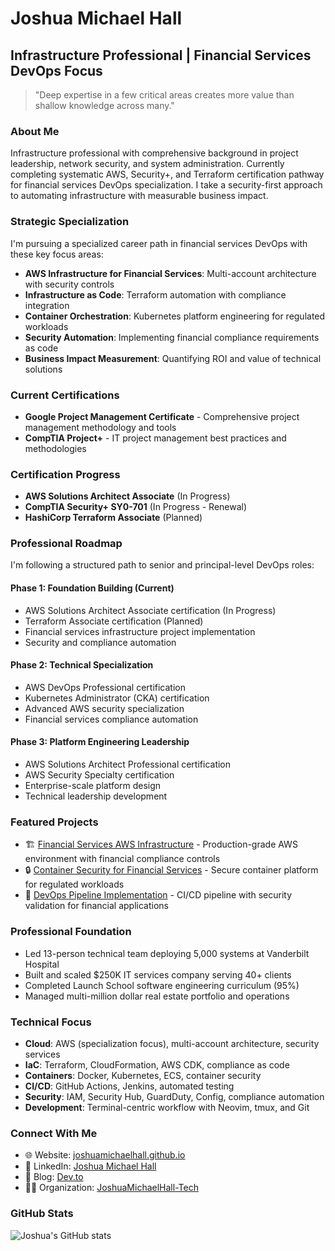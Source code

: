 # Joshua Michael Hall

## Infrastructure Professional | Financial Services DevOps Focus

> "Deep expertise in a few critical areas creates more value than shallow knowledge across many."

### About Me

Infrastructure professional with comprehensive background in project leadership, network security, and system administration. Currently completing systematic AWS, Security+, and Terraform certification pathway for financial services DevOps specialization. I take a security-first approach to automating infrastructure with measurable business impact.

### Strategic Specialization

I'm pursuing a specialized career path in financial services DevOps with these key focus areas:

- **AWS Infrastructure for Financial Services**: Multi-account architecture with security controls
- **Infrastructure as Code**: Terraform automation with compliance integration
- **Container Orchestration**: Kubernetes platform engineering for regulated workloads
- **Security Automation**: Implementing financial compliance requirements as code
- **Business Impact Measurement**: Quantifying ROI and value of technical solutions

### Current Certifications
- **Google Project Management Certificate** - Comprehensive project management methodology and tools
- **CompTIA Project+** - IT project management best practices and methodologies

### Certification Progress
- **AWS Solutions Architect Associate** (In Progress)
- **CompTIA Security+ SY0-701** (In Progress - Renewal)
- **HashiCorp Terraform Associate** (Planned)

### Professional Roadmap

I'm following a structured path to senior and principal-level DevOps roles:

#### Phase 1: Foundation Building (Current)
- AWS Solutions Architect Associate certification (In Progress)
- Terraform Associate certification (Planned)
- Financial services infrastructure project implementation
- Security and compliance automation

#### Phase 2: Technical Specialization
- AWS DevOps Professional certification
- Kubernetes Administrator (CKA) certification
- Advanced AWS security specialization
- Financial services compliance automation

#### Phase 3: Platform Engineering Leadership
- AWS Solutions Architect Professional certification
- AWS Security Specialty certification
- Enterprise-scale platform design
- Technical leadership development

### Featured Projects

- 🏗️ [Financial Services AWS Infrastructure](https://github.com/JoshuaMichaelHall-Tech/project-aws-infrastructure) - Production-grade AWS environment with financial compliance controls
- 🔒 [Container Security for Financial Services](https://github.com/JoshuaMichaelHall-Tech/project-container-security-finance) - Secure container platform for regulated workloads
- 🚀 [DevOps Pipeline Implementation](https://github.com/JoshuaMichaelHall-Tech/project-devops-pipeline-financial) - CI/CD pipeline with security validation for financial applications

### Professional Foundation
- Led 13-person technical team deploying 5,000 systems at Vanderbilt Hospital
- Built and scaled $250K IT services company serving 40+ clients
- Completed Launch School software engineering curriculum (95%)
- Managed multi-million dollar real estate portfolio and operations

### Technical Focus

- **Cloud**: AWS (specialization focus), multi-account architecture, security services
- **IaC**: Terraform, CloudFormation, AWS CDK, compliance as code
- **Containers**: Docker, Kubernetes, ECS, container security
- **CI/CD**: GitHub Actions, Jenkins, automated testing
- **Security**: IAM, Security Hub, GuardDuty, Config, compliance automation
- **Development**: Terminal-centric workflow with Neovim, tmux, and Git

### Connect With Me

- 🌐 Website: [joshuamichaelhall.github.io](https://joshuamichaelhall.github.io)
- 💼 LinkedIn: [Joshua Michael Hall](https://www.linkedin.com/in/joshuamichaelhall/)
- 📝 Blog: [Dev.to](https://dev.to/joshuamichaelhall)
- 👨‍💻 Organization: [JoshuaMichaelHall-Tech](https://github.com/JoshuaMichaelHall-Tech)

### GitHub Stats

![Joshua's GitHub stats](https://github-readme-stats.vercel.app/api?username=joshuamichaelhall&show_icons=true&theme=dark)